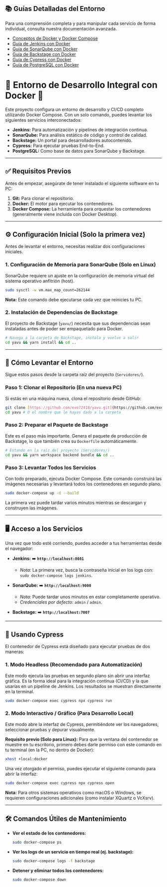 ## 📚 Guías Detalladas del Entorno

Para una comprensión completa y para manipular cada servicio de forma individual, consulta nuestra documentación avanzada.

- [Conceptos de Docker y Docker Compose](docs/01_docker-compose_conceptos.md)
- [Guía de Jenkins con Docker](docs/02_jenkins_con_docker.md)
- [Guía de SonarQube con Docker](docs/03_sonarqube_con_docker.md)
- [Guía de Backstage con Docker](docs/04_backstage_con_docker.md)
- [Guía de Cypress con Docker](docs/05_cypress_con_docker.md)
- [Guía de PostgreSQL con Docker](docs/06_postgres_con_docker.md)

# 🚀 Entorno de Desarrollo Integral con Docker 🚀

Este proyecto configura un entorno de desarrollo y CI/CD completo utilizando Docker Compose. Con un solo comando, puedes levantar los siguientes servicios interconectados:

* **Jenkins:** Para automatización y pipelines de integración continua.
* **SonarQube:** Para análisis estático de código y control de calidad.
* **Backstage:** Un portal para desarrolladores autocontenido.
* **Cypress:** Para ejecutar pruebas End-to-End.
* **PostgreSQL:** Como base de datos para SonarQube y Backstage.

---

## ✅ Requisitos Previos

Antes de empezar, asegúrate de tener instalado el siguiente software en tu PC:

1.  **Git:** Para clonar el repositorio.
2.  **Docker:** El motor para ejecutar los contenedores.
3.  **Docker Compose:** La herramienta para orquestar los contenedores (generalmente viene incluida con Docker Desktop).

---

## ⚙️ Configuración Inicial (Solo la primera vez)

Antes de levantar el entorno, necesitas realizar dos configuraciones iniciales.

### 1. Configuración de Memoria para SonarQube (Solo en Linux)

SonarQube requiere un ajuste en la configuración de memoria virtual del sistema operativo anfitrión (host).

```bash
sudo sysctl -w vm.max_map_count=262144
```
**Nota:** Este comando debe ejecutarse cada vez que reinicies tu PC.

### 2. Instalación de Dependencias de Backstage

El proyecto de Backstage (`yavu/`) necesita que sus dependencias sean instaladas antes de poder ser empaquetado para Docker.

```bash
# Navega a la carpeta de Backstage, instala y vuelve a salir
cd yavu && yarn install && cd ..
```

---

## 🚀 Cómo Levantar el Entorno

Sigue estos pasos desde la carpeta raíz del proyecto (`Servidores/`).

### Paso 1: Clonar el Repositorio (En una nueva PC)

Si estás en una máquina nueva, clona el repositorio desde GitHub:

```bash
git clone [https://github.com/exe72418/yavu.git](https://github.com/exe72418/yavu.git)
cd yavu # O el nombre que le hayas dado a la carpeta
```

### Paso 2: Preparar el Paquete de Backstage

Este es el paso más importante. Genera el paquete de producción de Backstage, lo que también crea su `Dockerfile` automáticamente.

```bash
# Estando en la raíz del proyecto (Servidores/)
cd yavu && yarn workspace backend bundle && cd ..
```

### Paso 3: Levantar Todos los Servicios

Con todo preparado, ejecuta Docker Compose. Este comando construirá las imágenes necesarias y levantará todos los contenedores en segundo plano.

```bash
sudo docker-compose up -d --build
```
La primera vez puede tardar varios minutos mientras se descargan y construyen las imágenes.

---

## 🖥️ Acceso a los Servicios

Una vez que todo esté corriendo, puedes acceder a tus herramientas desde el navegador:

* **Jenkins:** ➡️ **`http://localhost:8081`**
    * *Nota:* La primera vez, busca la contraseña inicial en los logs con: `sudo docker-compose logs jenkins`.

* **SonarQube:** ➡️ **`http://localhost:9000`**
    * *Nota:* Puede tardar unos minutos en estar completamente operativo.
    * *Credenciales por defecto:* `admin` / `admin`.

* **Backstage:** ➡️ **`http://localhost:7007`**

---

## 🧪 Usando Cypress

El contenedor de Cypress está diseñado para ejecutar pruebas de dos maneras:

### 1. Modo Headless (Recomendado para Automatización)

Este modo ejecuta las pruebas en segundo plano sin abrir una interfaz gráfica. Es la forma ideal para la integración continua (CI/CD) y la que usarías en un pipeline de Jenkins. Los resultados se muestran directamente en la terminal.

```bash
sudo docker-compose exec cypress npx cypress run
```

### 2. Modo Interactivo / Gráfico (Para Desarrollo Local)

Este modo abre la interfaz de Cypress, permitiéndote ver los navegadores, seleccionar pruebas y depurar visualmente.

**Requisito previo (Solo para Linux):**
Para que la ventana del contenedor se muestre en tu escritorio, primero debes darle permiso con este comando en tu terminal (en la PC, no dentro de Docker):

```bash
xhost +local:docker
```

Una vez otorgado el permiso, puedes ejecutar el siguiente comando para abrir la interfaz:
```bash
sudo docker-compose exec cypress npx cypress open
```
**Nota:** Para otros sistemas operativos como macOS o Windows, se requieren configuraciones adicionales (como instalar XQuartz o VcXsrv).

---

## 🛠️ Comandos Útiles de Mantenimiento

* **Ver el estado de los contenedores:**
    ```bash
    sudo docker-compose ps
    ```

* **Ver los logs de un servicio en tiempo real (ej. backstage):**
    ```bash
    sudo docker-compose logs -f backstage
    ```

* **Detener y eliminar todos los contenedores:**
    ```bash
    sudo docker-compose down
    ```

